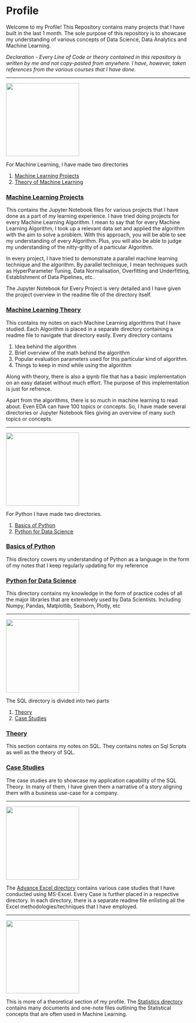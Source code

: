 # Profile
Welcome to my Profile!
This Repository contains many projects that I have built in the last 1 month. The sole purpose of this repository is to showcase my understanding of various concepts of Data Science, Data Analytics and Machine Learning.

*Declaration - Every Line of Code or theory contained in this repository is written by me and not copy-pasted from anywhere. I have, however, taken references from the various courses that I have done.*
***
<img src = https://github.com/SaharshSikaria/ProfileinBuilding/blob/main/Images/machine-banner.png height width = '200' height = '100'/>

For Machine Learning, I have made two directories
1. [Machine Learning Projects](ML%20Projects)
2. [Theory of Machine Learning](ML%20Theory)

### [Machine Learning Projects](ML%20Theory)
This contains the Jupyter Notebook files for various projects that I have done as a part of my learning experience. I have tried doing projects for every Machine Learning Algorithm. I mean to say that for every Machine Learning Algorithm, I took up a relevant data set and applied the algorithm with the aim to solve a problem. With this approach, you will be able to see my understanding of every Algorithm. Plus, you will also be able to judge my understanding of the nitty-gritty of a particular Algorithm.

In every project, I have tried to demonstrate a parallel machine learning technique and the algorithm. By parallel technique, I mean techniques such as HyperParameter Tuning, Data Normalisation, Overfitting and Underfitting, Establishment of Data Pipelines, etc.

The Jupyter Notebook for Every Project is very detailed and I have given the project overview in the readme file of the directory itself.

### [Machine Learning Theory](ML%20Theory)
This contains my notes on each Machine Learning algorithms that I have studied. Each Algorithm is placed in a separate directory containing a readme file to navigate that directory easily. Every directory contains 
1. Idea behind the algorithm 
2. Brief overview of the math behind the algorithm 
3. Popular evaluation parameters used for this particular kind of algorithm.
4. Things to keep in mind while using the algorithm

Along with theory, there is also a ipynb file that has a basic implementation on an easy dataset without much effort. The purpose of this implementation is just for refrence.

Apart from the algorithms, there is so much in machine learning to read about. Even EDA can have 100 topics or concepts. So, I have made several directories or Jupyter Notebook files giving an overview of many such topics or concepts.

***
<img src = https://github.com/SaharshSikaria/ProfileinBuilding/blob/main/Images/newpythonlogo.png height width = '200' height = '100'/>

For Python I have made two directories.
1. [Basics of Python](Python%20Basics)
2. [Python for Data Science](Python%20for%20Data%20Science)

### [Basics of Python](Python%20Basics)
This directory covers my understanding of Python as a language in the form of my notes that I keep regularly updating for my reference

### [Python for Data Science](Python%20for%20Data%20Science)
This directory contains my knowledge in the form of practice codes of all the major libraries that are extensively used by Data Scientists. Including Numpy, Pandas, Matplotlib, Seaborn, Plotly, etc
***
<img src = https://github.com/SaharshSikaria/ProfileinBuilding/blob/main/Images/Sql_data_base_with_logo.png height width = '200' height = '100'/>

The SQL directory is divided into two parts
1. [Theory](SQL/Theory)
2. [Case Studies](SQL/Case%20Study)

### [Theory](SQL/Theory)
This section contains my notes on SQL. They contains notes on Sql Scripts as well as the theory of SQL.

### [Case Studies](SQL/Case%20Study)
The case studies are to showcase my application capability of the SQL Theory. In many of them, I have given them a narrative of a story aligning them with a business use-case for a company.
***
<img src = https://github.com/SaharshSikaria/ProfileinBuilding/blob/main/Images/cr%3Dt_0%25%2Cl_0%25%2Cw_100%25%2Ch_100%25.webp height width = '200' height = '100'/>

The [Advance Excel directory](Advance%20Excel) contains various case studies that I have conducted using MS-Excel. Every Case is further placed in a respective directory. In each directory, there is a separate readme file enlisting all the Excel methodologies/techniques that I have employed.
***
<img src = https://github.com/SaharshSikaria/ProfileinBuilding/blob/main/Images/dbcfb1972c1f67549d873d5258085efc.png height width = '200' height = '100'/>

This is more of a theoretical section of my profile. The [Statistics directory](Statics) contains many documents and one-note files outlining the Statistical concepts that are often used in Machine Learning.
